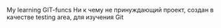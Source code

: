 My learning GIT-funcs
Ни к чему не принуждающий проект, создан в качестве testing area, для изучения Git
